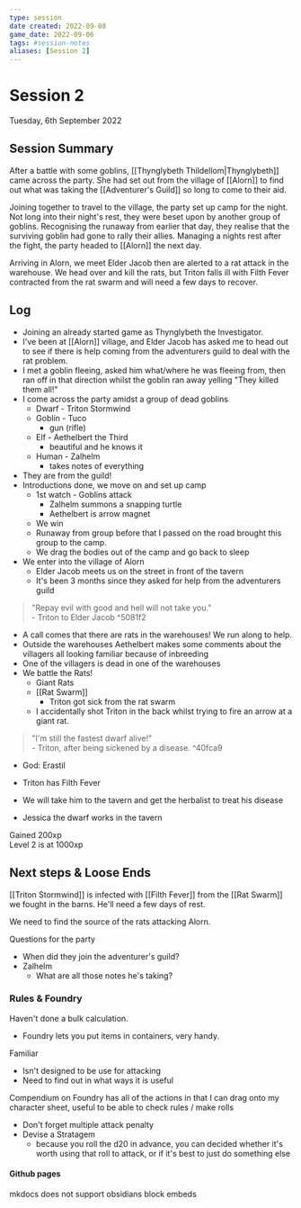 ```yaml
---
type: session
date created: 2022-09-08
game_date: 2022-09-06
tags: #session-notes
aliases: [Session 2]
---
```

# Session 2
Tuesday, 6th September 2022

## Session Summary
After a battle with some goblins, [[Thynglybeth Thildellom|Thynglybeth]] came across the party. She had set out from the village of [[Alorn]] to find out what was taking the [[Adventurer's Guild]] so long to come to their aid.

Joining together to travel to the village, the party set up camp for the night. Not long into their night's rest, they were beset upon by another group of goblins. Recognising the runaway from earlier that day, they realise that the surviving goblin had gone to rally their allies. Managing a nights rest after the fight, the party headed to [[Alorn]] the next day.

Arriving in Alorn, we meet Elder Jacob then are alerted to a rat attack in the warehouse. We head over and kill the rats, but Triton falls ill with Filth Fever contracted from the rat swarm and will need a few days to recover.


## Log
- Joining an already started game as Thynglybeth the Investigator.
- I've been at [[Alorn]] village, and Elder Jacob has asked me to head out to see if there is help coming from the adventurers guild to deal with the rat problem.
- I met a goblin fleeing, asked him what/where he was fleeing from, then ran off in that direction whilst the goblin ran away yelling "They killed them all!"
- I come across the party amidst a group of dead goblins
	- Dwarf - Triton Stormwind
	- Goblin - Tuco
		- gun (rifle)
	- Elf - Aethelbert the Third
		- beautiful and he knows it
	- Human - Zalhelm
		- takes notes of everything
- They are from the guild!
- Introductions done, we move on and set up camp
	- 1st watch - Goblins attack
		- Zalhelm summons a snapping turtle
		- Aethelbert is arrow magnet
	- We win
	- Runaway from group before that I passed on the road brought this group to the camp.
	- We drag the bodies out of the camp and go back to sleep
- We enter into the village of Alorn
	- Elder Jacob meets us on the street in front of the tavern
	- It's been 3 months since they asked for help from the adventurers guild  

> "Repay evil with good and hell will not take you."  
> \- Triton to Elder Jacob ^5081f2

- A call comes that there are rats in the warehouses! We run along to help.
- Outside the warehouses Aethelbert makes some comments about the villagers all looking familiar because of inbreeding
- One of the villagers is dead in one of the warehouses
- We battle the Rats!
	- Giant Rats
	- [[Rat Swarm]]
		- Triton got sick from the rat swarm
	- I accidentally shot Triton in the back whilst trying to fire an arrow at a giant rat.

> "I'm still the fastest dwarf alive!"  
\- Triton, after being sickened by a disease. ^40fca9

- God: Erastil

- Triton has Filth Fever
- We will take him to the tavern and get the herbalist to treat his disease
- Jessica the dwarf works in the tavern

Gained 200xp  
Level 2 is at 1000xp

## Next steps & Loose Ends

[[Triton Stormwind]] is infected with [[Filth Fever]] from the [[Rat Swarm]] we fought in the barns. He'll need a few days of rest.

We need to find the source of the rats attacking Alorn.

Questions for the party
- When did they join the adventurer's guild?
- Zalhelm
	- What are all those notes he's taking?

### Rules & Foundry
Haven't done a bulk calculation.
- Foundry lets you put items in containers, very handy.    

Familiar
- Isn't designed to be use for attacking
- Need to find out in what ways it is useful

Compendium on Foundry has all of the actions in that I can drag onto my character sheet, useful to be able to check rules / make rolls

- Don't forget multiple attack penalty
- Devise a Stratagem
	- because you roll the d20 in advance, you can decided whether it's worth using that roll to attack, or if it's best to just do something else

#### Github pages
mkdocs does not support obsidians block embeds